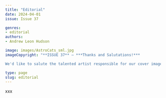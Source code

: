 ```yaml
---
title: "Editorial"
date: 2024-04-01
issue: Issue 37

genres:
- editorial
authors:
- Andrew Leon Hudson

image: images/AstroCats_sml.jpg
imageCopyright: "**ISSUE 37** – ***Thanks and Salutations!***

We'd like to salute the talented artist responsible for our cover image, **AstroCats**: [Michal Kváč](https://linktr.ee/kvacm), a freelance environment concept artist and illustrator from Czech Republic. Click that link to check out his work or make contact (or you could click [here](https://www.youtube.com/watch?v=IlCzFe8E3Dg) to see a time-lapse video of him in action – quite a long watch, but interesting to skip through at least). Many thanks, Michal!"

type: page
slug: editorial
---
```


xxx

